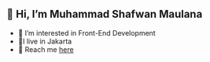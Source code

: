## 👋 Hi, I’m Muhammad Shafwan Maulana
- 👀 I’m interested in Front-End Development
- 📍I live in Jakarta 
- 📱 Reach me [here](https://www.instagram.com/shafwan_maul/)

<!---
JukJerus/JukJerus is a ✨ special ✨ repository because its `README.md` (this file) appears on your GitHub profile.
You can click the Preview link to take a look at your changes.
--->
